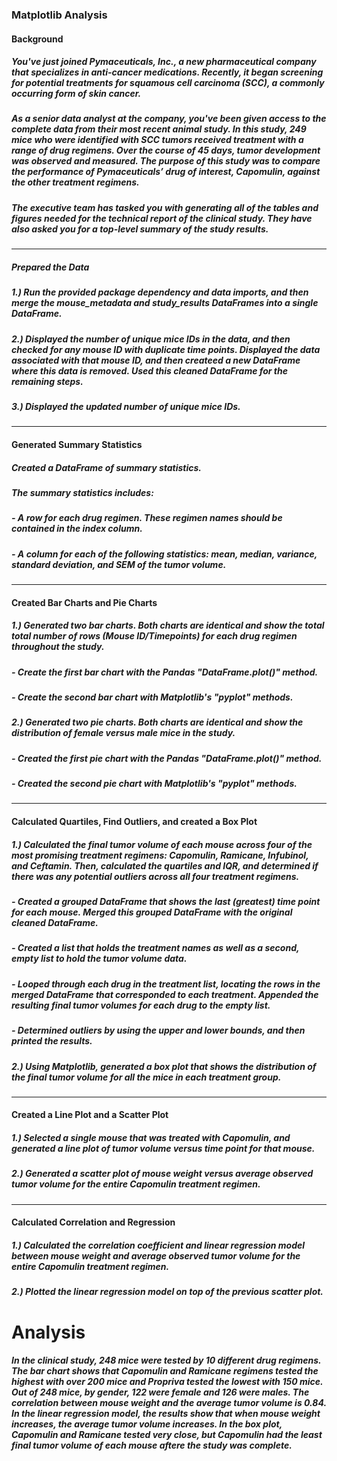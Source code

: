 ### Matplotlib Analysis
#### Background
##### You've just joined Pymaceuticals, Inc., a new pharmaceutical company that specializes in anti-cancer medications. Recently, it began screening for potential treatments for squamous cell carcinoma (SCC), a commonly occurring form of skin cancer.
##### As a senior data analyst at the company, you've been given access to the complete data from their most recent animal study. In this study, 249 mice who were identified with SCC tumors received treatment with a range of drug regimens. Over the course of 45 days, tumor development was observed and measured. The purpose of this study was to compare the performance of Pymaceuticals’ drug of interest, Capomulin, against the other treatment regimens.
##### The executive team has tasked you with generating all of the tables and figures needed for the technical report of the clinical study. They have also asked you for a top-level summary of the study results.
---
##### Prepared the Data
##### 1.) Run the provided package dependency and data imports, and then merge the mouse_metadata and study_results DataFrames into a single DataFrame.
##### 2.) Displayed the number of unique mice IDs in the data, and then checked for any mouse ID with duplicate time points. Displayed the data associated with that mouse ID, and then createed a new DataFrame where this data is removed. Used this cleaned DataFrame for the remaining steps.
##### 3.) Displayed the updated number of unique mice IDs.
---
#### Generated Summary Statistics
##### Created a DataFrame of summary statistics.
##### The summary statistics includes:
##### - A row for each drug regimen. These regimen names should be contained in the index column.
##### - A column for each of the following statistics: mean, median, variance, standard deviation, and SEM of the tumor volume.
---
#### Created Bar Charts and Pie Charts
##### 1.) Generated two bar charts. Both charts are identical and show the total total number of rows (Mouse ID/Timepoints) for each drug regimen throughout the study.
##### - Create the first bar chart with the Pandas "DataFrame.plot()" method.
##### - Create the second bar chart with Matplotlib's "pyplot" methods.
##### 2.) Generated two pie charts. Both charts are identical and show the distribution of female versus male mice in the study.
##### - Created the first pie chart with the Pandas "DataFrame.plot()" method.
##### - Created the second pie chart with Matplotlib's "pyplot" methods.
---
#### Calculated Quartiles, Find Outliers, and created a Box Plot
##### 1.) Calculated the final tumor volume of each mouse across four of the most promising treatment regimens: Capomulin, Ramicane, Infubinol, and Ceftamin. Then, calculated the quartiles and IQR, and determined if there was any potential outliers across all four treatment regimens.
##### - Created a grouped DataFrame that shows the last (greatest) time point for each mouse. Merged this grouped DataFrame with the original cleaned DataFrame.
##### - Created a list that holds the treatment names as well as a second, empty list to hold the tumor volume data.
##### - Looped through each drug in the treatment list, locating the rows in the merged DataFrame that corresponded to each treatment. Appended the resulting final tumor volumes for each drug to the empty list.
##### - Determined outliers by using the upper and lower bounds, and then printed the results.
##### 2.) Using Matplotlib, generated a box plot that shows the distribution of the final tumor volume for all the mice in each treatment group.
---
#### Created a Line Plot and a Scatter Plot
##### 1.) Selected a single mouse that was treated with Capomulin, and generated a line plot of tumor volume versus time point for that mouse.
##### 2.) Generated a scatter plot of mouse weight versus average observed tumor volume for the entire Capomulin treatment regimen.
---
#### Calculated Correlation and Regression
##### 1.) Calculated the correlation coefficient and linear regression model between mouse weight and average observed tumor volume for the entire Capomulin treatment regimen.
##### 2.) Plotted the linear regression model on top of the previous scatter plot.





# Analysis
##### In the clinical study, 248 mice were tested by 10 different drug regimens. The bar chart shows that Capomulin and Ramicane regimens tested the highest with over 200 mice and Propriva tested the lowest with 150 mice. Out of 248 mice, by gender, 122 were female and 126 were males. The correlation between mouse weight and the average tumor volume is 0.84. In the linear regression model, the results show that when mouse weight increases, the average tumor volume increases. In the box plot, Capomulin and Ramicane tested very close, but Capomulin had the least final tumor volume of each mouse aftere the study was complete.   
  
